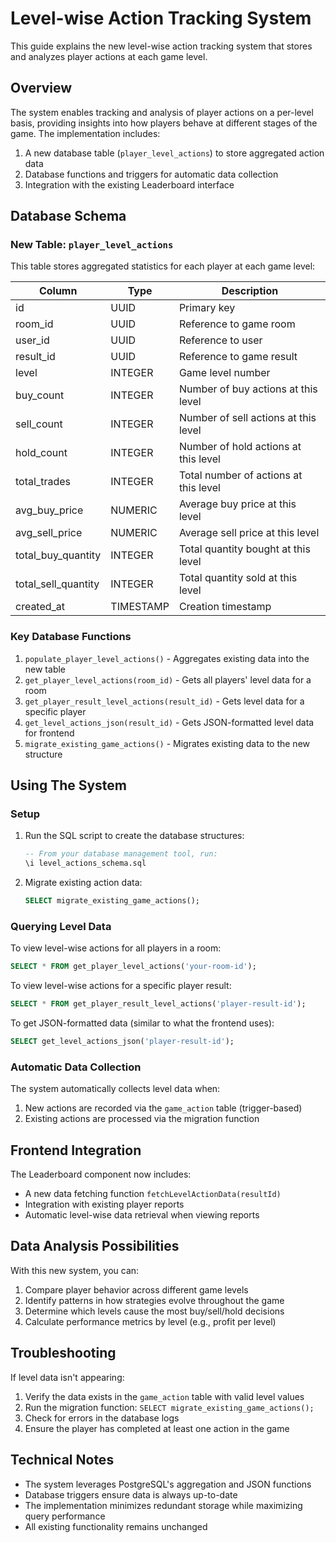 # Level-wise Action Tracking System

This guide explains the new level-wise action tracking system that stores and analyzes player actions at each game level.

## Overview

The system enables tracking and analysis of player actions on a per-level basis, providing insights into how players behave at different stages of the game. The implementation includes:

1. A new database table (`player_level_actions`) to store aggregated action data
2. Database functions and triggers for automatic data collection
3. Integration with the existing Leaderboard interface

## Database Schema

### New Table: `player_level_actions`

This table stores aggregated statistics for each player at each game level:

| Column            | Type    | Description                              |
|-------------------|---------|------------------------------------------|
| id                | UUID    | Primary key                              |
| room_id           | UUID    | Reference to game room                   |
| user_id           | UUID    | Reference to user                        |
| result_id         | UUID    | Reference to game result                 |
| level             | INTEGER | Game level number                        |
| buy_count         | INTEGER | Number of buy actions at this level      |
| sell_count        | INTEGER | Number of sell actions at this level     |
| hold_count        | INTEGER | Number of hold actions at this level     |
| total_trades      | INTEGER | Total number of actions at this level    |
| avg_buy_price     | NUMERIC | Average buy price at this level          |
| avg_sell_price    | NUMERIC | Average sell price at this level         |
| total_buy_quantity| INTEGER | Total quantity bought at this level      |
| total_sell_quantity| INTEGER| Total quantity sold at this level        |
| created_at        | TIMESTAMP| Creation timestamp                      |

### Key Database Functions

1. `populate_player_level_actions()` - Aggregates existing data into the new table
2. `get_player_level_actions(room_id)` - Gets all players' level data for a room
3. `get_player_result_level_actions(result_id)` - Gets level data for a specific player
4. `get_level_actions_json(result_id)` - Gets JSON-formatted level data for frontend
5. `migrate_existing_game_actions()` - Migrates existing data to the new structure

## Using The System

### Setup

1. Run the SQL script to create the database structures:
   ```sql
   -- From your database management tool, run:
   \i level_actions_schema.sql
   ```

2. Migrate existing action data:
   ```sql
   SELECT migrate_existing_game_actions();
   ```

### Querying Level Data

To view level-wise actions for all players in a room:
```sql
SELECT * FROM get_player_level_actions('your-room-id');
```

To view level-wise actions for a specific player result:
```sql
SELECT * FROM get_player_result_level_actions('player-result-id');
```

To get JSON-formatted data (similar to what the frontend uses):
```sql
SELECT get_level_actions_json('player-result-id');
```

### Automatic Data Collection

The system automatically collects level data when:
1. New actions are recorded via the `game_action` table (trigger-based)
2. Existing actions are processed via the migration function

## Frontend Integration

The Leaderboard component now includes:
- A new data fetching function `fetchLevelActionData(resultId)`
- Integration with existing player reports
- Automatic level-wise data retrieval when viewing reports

## Data Analysis Possibilities

With this new system, you can:
1. Compare player behavior across different game levels
2. Identify patterns in how strategies evolve throughout the game
3. Determine which levels cause the most buy/sell/hold decisions
4. Calculate performance metrics by level (e.g., profit per level)

## Troubleshooting

If level data isn't appearing:
1. Verify the data exists in the `game_action` table with valid level values
2. Run the migration function: `SELECT migrate_existing_game_actions();`
3. Check for errors in the database logs
4. Ensure the player has completed at least one action in the game

## Technical Notes

- The system leverages PostgreSQL's aggregation and JSON functions
- Database triggers ensure data is always up-to-date
- The implementation minimizes redundant storage while maximizing query performance
- All existing functionality remains unchanged 